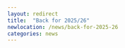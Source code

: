 ```yaml
---
layout: redirect
title:  "Back for 2025/26"
newlocation: /news/back-for-2025-26
categories: news
---
```

